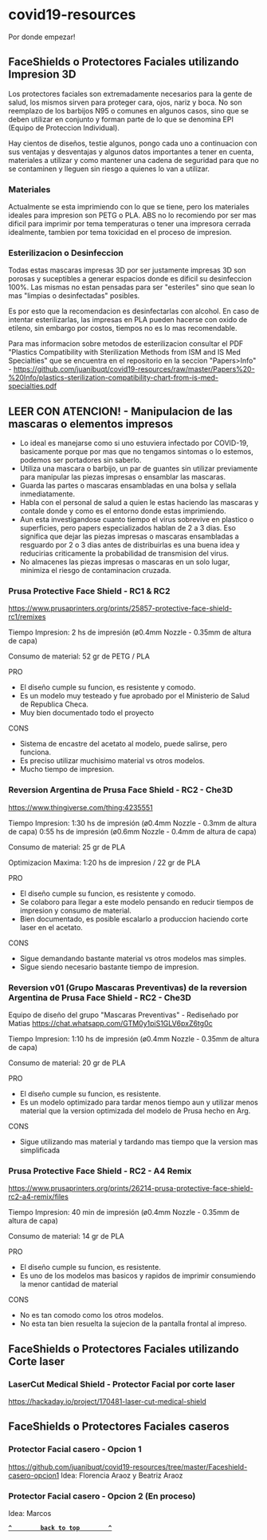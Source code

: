 # covid19-resources
Por donde empezar!

## FaceShields o Protectores Faciales utilizando Impresion 3D
Los protectores faciales son extremadamente necesarios para la gente de salud, los mismos sirven para proteger cara, ojos, nariz y boca. No son reemplazo de los barbijos N95 o comunes en algunos casos, sino que se deben utilizar en conjunto y forman parte de lo que se denomina EPI (Equipo de Proteccion Individual).

Hay cientos de diseños, testie algunos, pongo cada uno a continuacion con sus ventajas y desventajas y algunos datos importantes a tener en cuenta, materiales a utilizar y como mantener una cadena de seguridad para que no se contaminen y lleguen sin riesgo a quienes lo van a utilizar.

### Materiales
Actualmente se esta imprimiendo con lo que se tiene, pero los materiales ideales para impresion son PETG o PLA.
ABS no lo recomiendo por ser mas dificil para imprimir por tema temperaturas o tener una impresora cerrada idealmente, tambien por tema toxicidad en el proceso de impresion.

### Esterilizacion o Desinfeccion
Todas estas mascaras impresas 3D por ser justamente impresas 3D son porosas y suceptibles a generar espacios donde es dificil su desinfeccion 100%. Las mismas no estan pensadas para ser "esteriles" sino que sean lo mas "limpias o desinfectadas" posibles.

Es por esto que la recomendacion es desinfectarlas con alcohol.
En caso de intentar esterilizarlas, las impresas en PLA pueden hacerse con oxido de etileno, sin embargo por costos, tiempos no es lo mas recomendable.

Para mas informacion sobre metodos de esterilizacion consultar el PDF "Plastics Compatibility with Sterilization Methods from ISM and IS Med Specialties" que se encuentra en el repositorio en la seccion "Papers>Info" - https://github.com/juanibuqt/covid19-resources/raw/master/Papers%20-%20Info/plastics-sterilization-compatibility-chart-from-is-med-specialties.pdf

## LEER CON ATENCION! - Manipulacion de las mascaras o elementos impresos

* Lo ideal es manejarse como si uno estuviera infectado por COVID-19, basicamente porque por mas que no tengamos sintomas o lo estemos, podemos ser portadores sin saberlo. 
* Utiliza una mascara o barbijo, un par de guantes sin utilizar previamente para manipular las piezas impresas o ensamblar las mascaras.
* Guarda las partes o mascaras ensambladas en una bolsa y sellala inmediatamente.
* Habla con el personal de salud a quien le estas haciendo las mascaras y contale donde y como es el entorno donde estas imprimiendo.
* Aun esta investigandose cuanto tiempo el virus sobrevive en plastico o superficies, pero papers especializados hablan de 2 a 3 dias.
Eso significa que dejar las piezas impresas o mascaras ensambladas a resguardo por 2 o 3 dias antes de distribuirlas es una buena idea y reducirias criticamente la probabilidad de transmision del virus.
* No almacenes las piezas impresas o mascaras en un solo lugar, minimiza el riesgo de contaminacion cruzada.


### Prusa Protective Face Shield - RC1 & RC2
https://www.prusaprinters.org/prints/25857-protective-face-shield-rc1/remixes

Tiempo Impresion: 2 hs de impresión (ø0.4mm Nozzle - 0.35mm de altura de capa) 

Consumo de material: 52 gr de PETG / PLA

PRO
- El diseño cumple su funcion, es resistente y comodo. 
- Es un modelo muy testeado y fue aprobado por el Ministerio de Salud de Republica Checa.
- Muy bien documentado todo el proyecto

CONS
- Sistema de encastre del acetato al modelo, puede salirse, pero funciona.
- Es preciso utilizar muchisimo material vs otros modelos.
- Mucho tiempo de impresion.

### Reversion Argentina de Prusa Face Shield - RC2 - Che3D
https://www.thingiverse.com/thing:4235551

Tiempo Impresion: 
1:30 hs de impresión (ø0.4mm Nozzle - 0.3mm de altura de capa) 
0:55 hs de impresión (ø0.6mm Nozzle - 0.4mm de altura de capa)

Consumo de material: 25 gr de PLA

Optimizacion Maxima: 1:20 hs de impresion / 22 gr de PLA

PRO
- El diseño cumple su funcion, es resistente y comodo. 
- Se colaboro para llegar a este modelo pensando en reducir tiempos de impresion y consumo de material.
- Bien documentado, es posible escalarlo a produccion haciendo corte laser en el acetato.

CONS
- Sigue demandando bastante material vs otros modelos mas simples.
- Sigue siendo necesario bastante tiempo de impresion.


### Reversion v01 (Grupo Mascaras Preventivas) de la reversion Argentina de Prusa Face Shield - RC2 - Che3D
Equipo de diseño del grupo "Mascaras Preventivas" - Rediseñado por Matias
https://chat.whatsapp.com/GTM0y1piS1GLV6pxZ6tg0c

Tiempo Impresion: 1:10 hs de impresión (ø0.4mm Nozzle - 0.35mm de altura de capa) 

Consumo de material: 20 gr de PLA

PRO
- El diseño cumple su funcion, es resistente. 
- Es un modelo optimizado para tardar menos tiempo aun y utilizar menos material que la version optimizada del modelo de Prusa hecho en Arg.

CONS
- Sigue utilizando mas material y tardando mas tiempo que la version mas simplificada


### Prusa Protective Face Shield - RC2 - A4 Remix
https://www.prusaprinters.org/prints/26214-prusa-protective-face-shield-rc2-a4-remix/files

Tiempo Impresion: 
40 min de impresión (ø0.4mm Nozzle - 0.35mm de altura de capa) 

Consumo de material: 14 gr de PLA

PRO
- El diseño cumple su funcion, es resistente. 
- Es uno de los modelos mas basicos y rapidos de imprimir consumiendo la menor cantidad de material

CONS
- No es tan comodo como los otros modelos.
- No esta tan bien resuelta la sujecion de la pantalla frontal al impreso.


## FaceShields o Protectores Faciales utilizando Corte laser

### LaserCut Medical Shield - Protector Facial por corte laser

https://hackaday.io/project/170481-laser-cut-medical-shield


## FaceShields o Protectores Faciales caseros

### Protector Facial casero - Opcion 1
https://github.com/juanibuqt/covid19-resources/tree/master/Faceshield-casero-opcion1
Idea: Florencia Araoz y Beatriz Araoz

### Protector Facial casero - Opcion 2 (En proceso)
Idea: Marcos


**[`^        back to top        ^`](#)**
